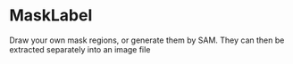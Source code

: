 # MaskLabel
Draw your own mask regions, or generate them by SAM. They can then be extracted separately into an image file
